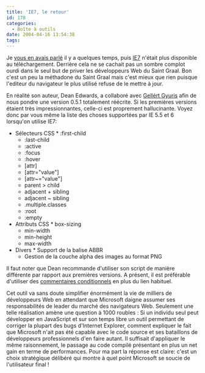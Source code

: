 ```yaml
---
title: 'IE7, le retour'
id: 178
categories:
  - Boîte à outils
date: 2004-04-16 13:54:38
tags:
---
```


Je [vous en avais parlé](/blog/2004/03/04/139-LaBombeDeDeanEdwards) il y a quelques temps, puis [IE7](http://dean.edwards.name/IE7/ "IE7") n'était plus disponible au téléchargement. Derrière cela ne se cachait pas un sombre complot ourdi dans le seul but de priver les développeurs Web du Saint Graal. Bon c'est un peu la méthadone du Saint Graal mais c'est mieux que rien puisque l'editeur du navigateur le plus utilisé refuse de le mettre à jour.

En réalité son auteur, Dean Edwards, a collaboré avec [Gellért Gyuris](http://arcok.ujevangelizacio.hu/bubu/web.html) afin de nous pondre une version 0.5.1 totalement réécrite. Si les premières versions étaient très impressionnantes, celle-ci est proprement hallucinante. Voyez donc par vous même la liste des choses supportées par IE 5.5 et 6 lorsqu'on utilise IE7:

*   Sélecteurs CSS
        *   :first-child
    *   :last-child
    *   :active
    *   :focus
    *   :hover
    *   [attr]
    *   [attr="value"]
    *   [attr~="value"]
    *   parent &gt; child
    *   adjacent + sibling
    *   adjacent ~ sibling
    *   .multiple.classes
    *   :root
    *   :empty
*   Attributs CSS
        *   box-sizing
    *   min-width
    *   min-height
    *   max-width
*   Divers
        *   Support de la balise ABBR
    *   Gestion de la couche alpha des images au format PNG 

Il faut noter que Dean recommande d'utiliser son script de manière différente par rapport aux premières versions. A présent, il est préférable d'utiliser des [commentaires conditionnels](http://msdn.microsoft.com/workshop/author/dhtml/overview/ccomment_ovw.asp "About Conditional Comments") en plus du lien habituel.

Cet outil va sans doute simplifier énormément la vie de milliers de développeurs Web en attendant que Microsoft daigne assumer ses responsabilités de leader du marché des navigateurs Web. Seulement une telle réalisation amène une question à 1000 roubles : Si un individu seul peut développer en JavaScript et sur son temps libre un outil permettant de corriger la plupart des bugs d'Internet Explorer, comment expliquer le fait que Microsoft n'ait pas été capable avec le code source et ses bataillons de développeurs professionnels d'en faire autant. Il suffisait d'appliquer le même raisonnement, le passage au code compilé présentant en plus un net gain en terme de performances. Pour ma part la réponse est claire: c'est un choix stratégique délibéré qui montre à quel point Microsoft se soucie de l'utilisateur final !